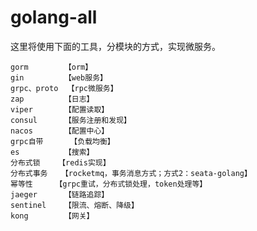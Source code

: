 # golang-all

这里将使用下面的工具，分模块的方式，实现微服务。

```
gorm		【orm】
gin			【web服务】
grpc、proto	【rpc微服务】
zap 		【日志】
viper		【配置读取】
consul 		【服务注册和发现】
nacos		【配置中心】
grpc自带		【负载均衡】
es			【搜索】
分布式锁	【redis实现】
分布式事务	【rocketmq，事务消息方式；方式2：seata-golang】
幂等性		【grpc重试，分布式锁处理，token处理等】
jaeger		【链路追踪】
sentinel	【限流、熔断、降级】
kong		【网关】
```

